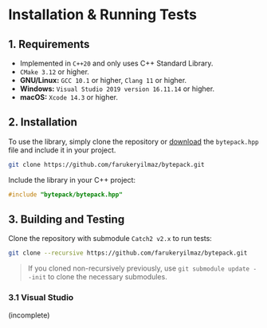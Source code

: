 # Installation & Running Tests
## 1. Requirements
- Implemented in `C++20` and only uses C++ Standard Library.
- `CMake 3.12` or higher.
- **GNU/Linux:** `GCC 10.1` or higher, `Clang 11` or higher.
- **Windows:** `Visual Studio 2019 version 16.11.14` or higher.
- **macOS:** `Xcode 14.3` or higher.

## 2. Installation
To use the library, simply clone the repository or [download](../include/bytepack/bytepack.hpp) the `bytepack.hpp` file and include it in your project.
```bash
git clone https://github.com/farukeryilmaz/bytepack.git
```
Include the library in your C++ project:
```cpp
#include "bytepack/bytepack.hpp"
```

## 3. Building and Testing
Clone the repository with submodule `Catch2 v2.x` to run tests:
```bash
git clone --recursive https://github.com/farukeryilmaz/bytepack.git
```
> If you cloned non-recursively previously, use `git submodule update --init` to clone the necessary submodules.

### 3.1 Visual Studio
(incomplete)
